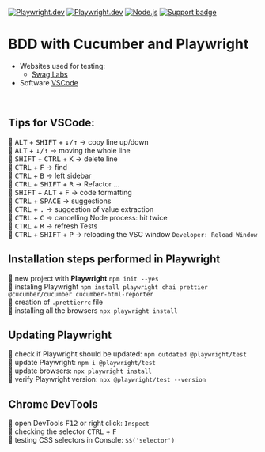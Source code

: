 [![Playwright.dev](https://img.shields.io/badge/Documentation-Playwright-45ba4b.svg?logo=playwright)](https://playwright.dev/docs/intro)
[![Playwright.dev](https://img.shields.io/badge/API%20reference-Playwright-D0422C.svg)](https://playwright.dev/docs/api/class-playwright)
[![Node.js](https://img.shields.io/badge/download-Node.js-026e00.svg?logo=node.js)](https://nodejs.org/)
[![Support badge](https://img.shields.io/badge/stackoverflow-Playwright-45ba4b.svg?logo=stackoverflow)](https://stackoverflow.com/questions/tagged/playwright) 
<br>

# BDD with Cucumber and Playwright

- Websites used for testing:
    - [Swag Labs](https://www.saucedemo.com/)
- Software [VSCode](https://code.visualstudio.com/)

<br>

## Tips for VSCode:
:small_orange_diamond: <kbd>ALT</kbd> + <kbd>SHIFT</kbd> + <kbd>↓/↑</kbd> -> copy line up/down  
:small_orange_diamond: <kbd>ALT</kbd> + <kbd>↓/↑</kbd> -> moving the whole line  
:small_orange_diamond: <kbd>SHIFT</kbd> + <kbd>CTRL</kbd> + <kbd>K</kbd> -> delete line  
:small_orange_diamond: <kbd>CTRL</kbd> + <kbd>F</kbd> -> find  
:small_orange_diamond: <kbd>CTRL</kbd> + <kbd>B</kbd> -> left sidebar  
:small_orange_diamond: <kbd>CTRL</kbd> + <kbd>SHIFT</kbd> + <kbd>R</kbd> -> Refactor ...  
:small_orange_diamond: <kbd>SHIFT</kbd> + <kbd>ALT</kbd> + <kbd>F</kbd> -> code formatting  
:small_orange_diamond: <kbd>CTRL</kbd> + <kbd>SPACE</kbd> -> suggestions  
:small_orange_diamond: <kbd>CTRL</kbd> + <kbd>.</kbd> -> suggestion of value extraction   
:small_orange_diamond: <kbd>CTRL</kbd> + <kbd>C</kbd> -> cancelling Node process: hit twice   
:small_orange_diamond: <kbd>CTRL</kbd> + <kbd>R</kbd> -> refresh Tests     
:small_orange_diamond: <kbd>CTRL</kbd> + <kbd>SHIFT</kbd> + <kbd>P</kbd> -> reloading the VSC window `Developer: Reload Window`  

## Installation steps performed in Playwright

:small_orange_diamond:  new project with **Playwright** `npm init --yes`  
:small_orange_diamond:  instaling Playwright `npm install playwright chai prettier @cucumber/cucumber cucumber-html-reporter`   
:small_orange_diamond:  creation of `.prettierrc` file  
:small_orange_diamond:  installing all the browsers `npx playwright install`  

## Updating Playwright

:small_orange_diamond:  check if Playwright should be updated: `npm outdated @playwright/test`  
:small_orange_diamond:  update Playwright: `npm i @playwright/test`  
:small_orange_diamond:  update browsers: `npx playwright install`  
:small_orange_diamond:  verify Playwright version: `npx @playwright/test --version`   

## Chrome DevTools

:small_orange_diamond:  open DevTools <kbd>F12</kbd> or right click: `Inspect`    
:small_orange_diamond:  checking the selector <kbd>CTRL</kbd> + <kbd>F</kbd>  
:small_orange_diamond:  testing CSS selectors in Console: `$$('selector')`  
